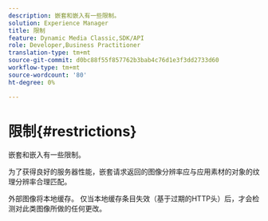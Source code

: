 ```yaml
---
description: 嵌套和嵌入有一些限制。
solution: Experience Manager
title: 限制
feature: Dynamic Media Classic,SDK/API
role: Developer,Business Practitioner
translation-type: tm+mt
source-git-commit: d0bc88f55f857762b3bab4c76d1e3f3dd2733d60
workflow-type: tm+mt
source-wordcount: '80'
ht-degree: 0%

---
```



# 限制{#restrictions}

嵌套和嵌入有一些限制。

为了获得良好的服务器性能，嵌套请求返回的图像分辨率应与应用素材的对象的纹理分辨率合理匹配。

外部图像将本地缓存。 仅当本地缓存条目失效（基于过期的HTTP头）后，才会检测对此类图像所做的任何更改。
